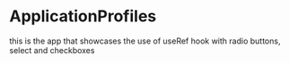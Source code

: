 # ApplicationProfiles
 this is the app that showcases the use of useRef hook with radio buttons, select and checkboxes
